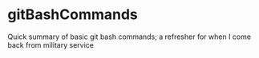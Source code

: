 # gitBashCommands
Quick summary of basic git bash commands; a refresher for when I come back from military service
